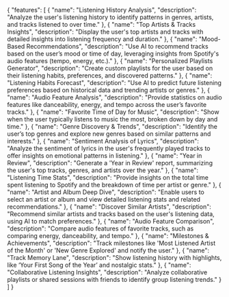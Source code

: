 {
  "features": [
    {
      "name": "Listening History Analysis",
      "description": "Analyze the user's listening history to identify patterns in genres, artists, and tracks listened to over time."
    },
    {
      "name": "Top Artists & Tracks Insights",
      "description": "Display the user's top artists and tracks with detailed insights into listening frequency and duration."
    },
    {
      "name": "Mood-Based Recommendations",
      "description": "Use AI to recommend tracks based on the user’s mood or time of day, leveraging insights from Spotify's audio features (tempo, energy, etc.)."
    },
    {
      "name": "Personalized Playlists Generator",
      "description": "Create custom playlists for the user based on their listening habits, preferences, and discovered patterns."
    },
    {
      "name": "Listening Habits Forecast",
      "description": "Use AI to predict future listening preferences based on historical data and trending artists or genres."
    },
    {
      "name": "Audio Feature Analysis",
      "description": "Provide statistics on audio features like danceability, energy, and tempo across the user’s favorite tracks."
    },
    {
      "name": "Favorite Time of Day for Music",
      "description": "Show when the user typically listens to music the most, broken down by day and time."
    },
    {
      "name": "Genre Discovery & Trends",
      "description": "Identify the user’s top genres and explore new genres based on similar patterns and interests."
    },
    {
      "name": "Sentiment Analysis of Lyrics",
      "description": "Analyze the sentiment of lyrics in the user's frequently played tracks to offer insights on emotional patterns in listening."
    },
    {
      "name": "Year in Review",
      "description": "Generate a 'Year in Review' report, summarizing the user's top tracks, genres, and artists over the year."
    },
    {
      "name": "Listening Time Stats",
      "description": "Provide insights on the total time spent listening to Spotify and the breakdown of time per artist or genre."
    },
    {
      "name": "Artist and Album Deep Dive",
      "description": "Enable users to select an artist or album and view detailed listening stats and related recommendations."
    },
    {
      "name": "Discover Similar Artists",
      "description": "Recommend similar artists and tracks based on the user's listening data, using AI to match preferences."
    },
    {
      "name": "Audio Feature Comparison",
      "description": "Compare audio features of favorite tracks, such as comparing energy, danceability, and tempo."
    },
    {
      "name": "Milestones & Achievements",
      "description": "Track milestones like 'Most Listened Artist of the Month' or 'New Genre Explored' and notify the user."
    },
    {
      "name": "Track Memory Lane",
      "description": "Show listening history with highlights, like ‘Your First Song of the Year’ and nostalgic stats."
    },
    {
      "name": "Collaborative Listening Insights",
      "description": "Analyze collaborative playlists or shared sessions with friends to identify group listening trends."
    }
  ]
}